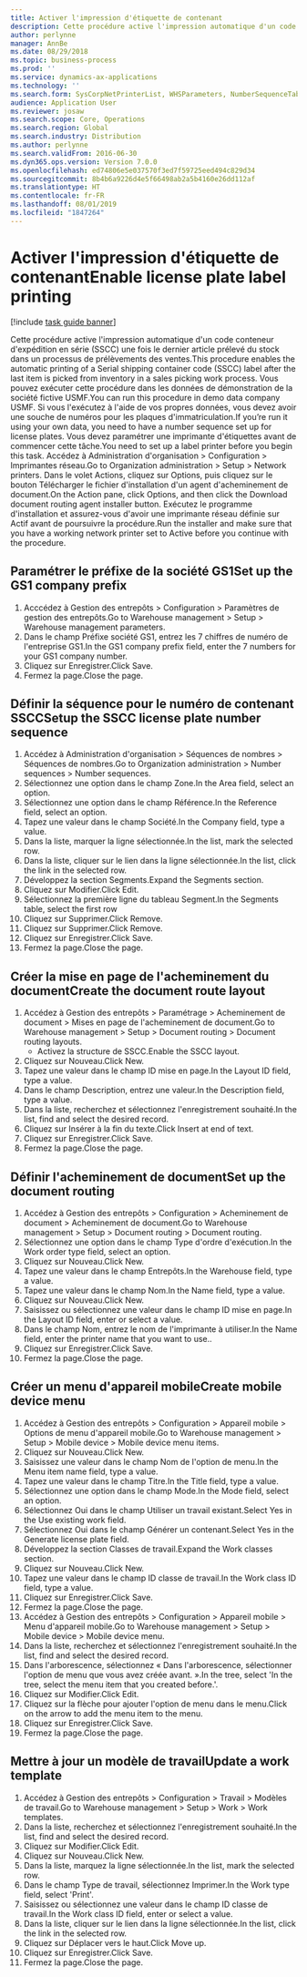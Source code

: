 ```yaml
---
title: Activer l'impression d'étiquette de contenant
description: Cette procédure active l'impression automatique d'un code conteneur d'expédition en série (SSCC) une fois le dernier article prélevé du stock dans un processus de prélèvements des ventes.
author: perlynne
manager: AnnBe
ms.date: 08/29/2018
ms.topic: business-process
ms.prod: ''
ms.service: dynamics-ax-applications
ms.technology: ''
ms.search.form: SysCorpNetPrinterList, WHSParameters, NumberSequenceTableListPage, NumberSequenceDetails, WHSDocumentRoutingLayout, WHSDocumentRouting, WHSRFMenuItem, WHSRFMenu, WHSWorkTemplateTable
audience: Application User
ms.reviewer: josaw
ms.search.scope: Core, Operations
ms.search.region: Global
ms.search.industry: Distribution
ms.author: perlynne
ms.search.validFrom: 2016-06-30
ms.dyn365.ops.version: Version 7.0.0
ms.openlocfilehash: ed74806e5e037570f3ed7f59725eed494c829d34
ms.sourcegitcommit: 8b4b6a9226d4e5f66498ab2a5b4160e26dd112af
ms.translationtype: HT
ms.contentlocale: fr-FR
ms.lasthandoff: 08/01/2019
ms.locfileid: "1847264"
---
```

# <a name="enable-license-plate-label-printing"></a><span data-ttu-id="fc145-103">Activer l'impression d'étiquette de contenant</span><span class="sxs-lookup"><span data-stu-id="fc145-103">Enable license plate label printing</span></span>

[!include [task guide banner](../../includes/task-guide-banner.md)]

<span data-ttu-id="fc145-104">Cette procédure active l'impression automatique d'un code conteneur d'expédition en série (SSCC) une fois le dernier article prélevé du stock dans un processus de prélèvements des ventes.</span><span class="sxs-lookup"><span data-stu-id="fc145-104">This procedure enables the automatic printing of a Serial shipping container code (SSCC) label after the last item is picked from inventory in a sales picking work process.</span></span> <span data-ttu-id="fc145-105">Vous pouvez exécuter cette procédure dans les données de démonstration de la société fictive USMF.</span><span class="sxs-lookup"><span data-stu-id="fc145-105">You can run this procedure in demo data company USMF.</span></span> <span data-ttu-id="fc145-106">Si vous l'exécutez à l'aide de vos propres données, vous devez avoir une souche de numéros pour les plaques d'immatriculation.</span><span class="sxs-lookup"><span data-stu-id="fc145-106">If you’re run it using your own data, you need to have a number sequence set up for license plates.</span></span> <span data-ttu-id="fc145-107">Vous devez paramétrer une imprimante d'étiquettes avant de commencer cette tâche.</span><span class="sxs-lookup"><span data-stu-id="fc145-107">You need to set up a label printer before you begin this task.</span></span> <span data-ttu-id="fc145-108">Accédez à Administration d'organisation > Configuration > Imprimantes réseau.</span><span class="sxs-lookup"><span data-stu-id="fc145-108">Go to Organization administration > Setup > Network printers.</span></span> <span data-ttu-id="fc145-109">Dans le volet Actions, cliquez sur Options, puis cliquez sur le bouton Télécharger le fichier d'installation d'un agent d'acheminement de document.</span><span class="sxs-lookup"><span data-stu-id="fc145-109">On the Action pane, click Options, and then click the Download document routing agent installer button.</span></span> <span data-ttu-id="fc145-110">Exécutez le programme d'installation et assurez-vous d'avoir une imprimante réseau définie sur Actif avant de poursuivre la procédure.</span><span class="sxs-lookup"><span data-stu-id="fc145-110">Run the installer and make sure that you have a working network printer set to Active before you continue with the procedure.</span></span>


## <a name="set-up-the-gs1-company-prefix"></a><span data-ttu-id="fc145-111">Paramétrer le préfixe de la société GS1</span><span class="sxs-lookup"><span data-stu-id="fc145-111">Set up the GS1 company prefix</span></span>
1. <span data-ttu-id="fc145-112">Acccédez à Gestion des entrepôts > Configuration > Paramètres de gestion des entrepôts.</span><span class="sxs-lookup"><span data-stu-id="fc145-112">Go to Warehouse management > Setup > Warehouse management parameters.</span></span>
2. <span data-ttu-id="fc145-113">Dans le champ Préfixe société GS1, entrez les 7 chiffres de numéro de l'entreprise GS1.</span><span class="sxs-lookup"><span data-stu-id="fc145-113">In the GS1 company prefix field, enter the 7 numbers for your GS1 company number.</span></span>
3. <span data-ttu-id="fc145-114">Cliquez sur Enregistrer.</span><span class="sxs-lookup"><span data-stu-id="fc145-114">Click Save.</span></span>
4. <span data-ttu-id="fc145-115">Fermez la page.</span><span class="sxs-lookup"><span data-stu-id="fc145-115">Close the page.</span></span>

## <a name="setup-the-sscc-license-plate-number-sequence"></a><span data-ttu-id="fc145-116">Définir la séquence pour le numéro de contenant SSCC</span><span class="sxs-lookup"><span data-stu-id="fc145-116">Setup the SSCC license plate number sequence</span></span>
1. <span data-ttu-id="fc145-117">Accédez à Administration d'organisation > Séquences de nombres > Séquences de nombres.</span><span class="sxs-lookup"><span data-stu-id="fc145-117">Go to Organization administration > Number sequences > Number sequences.</span></span>
2. <span data-ttu-id="fc145-118">Sélectionnez une option dans le champ Zone.</span><span class="sxs-lookup"><span data-stu-id="fc145-118">In the Area field, select an option.</span></span>
3. <span data-ttu-id="fc145-119">Sélectionnez une option dans le champ Référence.</span><span class="sxs-lookup"><span data-stu-id="fc145-119">In the Reference field, select an option.</span></span>
4. <span data-ttu-id="fc145-120">Tapez une valeur dans le champ Société.</span><span class="sxs-lookup"><span data-stu-id="fc145-120">In the Company field, type a value.</span></span>
5. <span data-ttu-id="fc145-121">Dans la liste, marquer la ligne sélectionnée.</span><span class="sxs-lookup"><span data-stu-id="fc145-121">In the list, mark the selected row.</span></span>
6. <span data-ttu-id="fc145-122">Dans la liste, cliquer sur le lien dans la ligne sélectionnée.</span><span class="sxs-lookup"><span data-stu-id="fc145-122">In the list, click the link in the selected row.</span></span>
7. <span data-ttu-id="fc145-123">Développez la section Segments.</span><span class="sxs-lookup"><span data-stu-id="fc145-123">Expand the Segments section.</span></span>
8. <span data-ttu-id="fc145-124">Cliquez sur Modifier.</span><span class="sxs-lookup"><span data-stu-id="fc145-124">Click Edit.</span></span>
9. <span data-ttu-id="fc145-125">Sélectionnez la première ligne du tableau Segment.</span><span class="sxs-lookup"><span data-stu-id="fc145-125">In the Segments table, select the first row</span></span>
10. <span data-ttu-id="fc145-126">Cliquez sur Supprimer.</span><span class="sxs-lookup"><span data-stu-id="fc145-126">Click Remove.</span></span>
11. <span data-ttu-id="fc145-127">Cliquez sur Supprimer.</span><span class="sxs-lookup"><span data-stu-id="fc145-127">Click Remove.</span></span>
12. <span data-ttu-id="fc145-128">Cliquez sur Enregistrer.</span><span class="sxs-lookup"><span data-stu-id="fc145-128">Click Save.</span></span>
13. <span data-ttu-id="fc145-129">Fermez la page.</span><span class="sxs-lookup"><span data-stu-id="fc145-129">Close the page.</span></span>

## <a name="create-the-document-route-layout"></a><span data-ttu-id="fc145-130">Créer la mise en page de l'acheminement du document</span><span class="sxs-lookup"><span data-stu-id="fc145-130">Create the document route layout</span></span>
1. <span data-ttu-id="fc145-131">Accédez à Gestion des entrepôts > Paramétrage > Acheminement de document > Mises en page de l'acheminement de document.</span><span class="sxs-lookup"><span data-stu-id="fc145-131">Go to Warehouse management > Setup > Document routing > Document routing layouts.</span></span>
    * <span data-ttu-id="fc145-132">Activez la structure de SSCC.</span><span class="sxs-lookup"><span data-stu-id="fc145-132">Enable the SSCC layout.</span></span>  
2. <span data-ttu-id="fc145-133">Cliquez sur Nouveau.</span><span class="sxs-lookup"><span data-stu-id="fc145-133">Click New.</span></span>
3. <span data-ttu-id="fc145-134">Tapez une valeur dans le champ ID mise en page.</span><span class="sxs-lookup"><span data-stu-id="fc145-134">In the Layout ID field, type a value.</span></span>
4. <span data-ttu-id="fc145-135">Dans le champ Description, entrez une valeur.</span><span class="sxs-lookup"><span data-stu-id="fc145-135">In the Description field, type a value.</span></span>
5. <span data-ttu-id="fc145-136">Dans la liste, recherchez et sélectionnez l'enregistrement souhaité.</span><span class="sxs-lookup"><span data-stu-id="fc145-136">In the list, find and select the desired record.</span></span>
6. <span data-ttu-id="fc145-137">Cliquez sur Insérer à la fin du texte.</span><span class="sxs-lookup"><span data-stu-id="fc145-137">Click Insert at end of text.</span></span>
7. <span data-ttu-id="fc145-138">Cliquez sur Enregistrer.</span><span class="sxs-lookup"><span data-stu-id="fc145-138">Click Save.</span></span>
8. <span data-ttu-id="fc145-139">Fermez la page.</span><span class="sxs-lookup"><span data-stu-id="fc145-139">Close the page.</span></span>

## <a name="set-up-the-document-routing"></a><span data-ttu-id="fc145-140">Définir l'acheminement de document</span><span class="sxs-lookup"><span data-stu-id="fc145-140">Set up the document routing</span></span>
1. <span data-ttu-id="fc145-141">Accédez à Gestion des entrepôts > Configuration > Acheminement de document > Acheminement de document.</span><span class="sxs-lookup"><span data-stu-id="fc145-141">Go to Warehouse management > Setup > Document routing > Document routing.</span></span>
2. <span data-ttu-id="fc145-142">Sélectionnez une option dans le champ Type d'ordre d'exécution.</span><span class="sxs-lookup"><span data-stu-id="fc145-142">In the Work order type field, select an option.</span></span>
3. <span data-ttu-id="fc145-143">Cliquez sur Nouveau.</span><span class="sxs-lookup"><span data-stu-id="fc145-143">Click New.</span></span>
4. <span data-ttu-id="fc145-144">Tapez une valeur dans le champ Entrepôts.</span><span class="sxs-lookup"><span data-stu-id="fc145-144">In the Warehouse field, type a value.</span></span>
5. <span data-ttu-id="fc145-145">Tapez une valeur dans le champ Nom.</span><span class="sxs-lookup"><span data-stu-id="fc145-145">In the Name field, type a value.</span></span>
6. <span data-ttu-id="fc145-146">Cliquez sur Nouveau.</span><span class="sxs-lookup"><span data-stu-id="fc145-146">Click New.</span></span>
7. <span data-ttu-id="fc145-147">Saisissez ou sélectionnez une valeur dans le champ ID mise en page.</span><span class="sxs-lookup"><span data-stu-id="fc145-147">In the Layout ID field, enter or select a value.</span></span>
8. <span data-ttu-id="fc145-148">Dans le champ Nom, entrez le nom de l'imprimante à utiliser.</span><span class="sxs-lookup"><span data-stu-id="fc145-148">In the Name field, enter the printer name that you want to use..</span></span>
9. <span data-ttu-id="fc145-149">Cliquez sur Enregistrer.</span><span class="sxs-lookup"><span data-stu-id="fc145-149">Click Save.</span></span>
10. <span data-ttu-id="fc145-150">Fermez la page.</span><span class="sxs-lookup"><span data-stu-id="fc145-150">Close the page.</span></span>

## <a name="create-mobile-device-menu"></a><span data-ttu-id="fc145-151">Créer un menu d'appareil mobile</span><span class="sxs-lookup"><span data-stu-id="fc145-151">Create mobile device menu</span></span>
1. <span data-ttu-id="fc145-152">Accédez à Gestion des entrepôts > Configuration > Appareil mobile > Options de menu d'appareil mobile.</span><span class="sxs-lookup"><span data-stu-id="fc145-152">Go to Warehouse management > Setup > Mobile device > Mobile device menu items.</span></span>
2. <span data-ttu-id="fc145-153">Cliquez sur Nouveau.</span><span class="sxs-lookup"><span data-stu-id="fc145-153">Click New.</span></span>
3. <span data-ttu-id="fc145-154">Saisissez une valeur dans le champ Nom de l'option de menu.</span><span class="sxs-lookup"><span data-stu-id="fc145-154">In the Menu item name field, type a value.</span></span>
4. <span data-ttu-id="fc145-155">Tapez une valeur dans le champ Titre.</span><span class="sxs-lookup"><span data-stu-id="fc145-155">In the Title field, type a value.</span></span>
5. <span data-ttu-id="fc145-156">Sélectionnez une option dans le champ Mode.</span><span class="sxs-lookup"><span data-stu-id="fc145-156">In the Mode field, select an option.</span></span>
6. <span data-ttu-id="fc145-157">Sélectionnez Oui dans le champ Utiliser un travail existant.</span><span class="sxs-lookup"><span data-stu-id="fc145-157">Select Yes in the Use existing work field.</span></span>
7. <span data-ttu-id="fc145-158">Sélectionnez Oui dans le champ Générer un contenant.</span><span class="sxs-lookup"><span data-stu-id="fc145-158">Select Yes in the Generate license plate field.</span></span>
8. <span data-ttu-id="fc145-159">Développez la section Classes de travail.</span><span class="sxs-lookup"><span data-stu-id="fc145-159">Expand the Work classes section.</span></span>
9. <span data-ttu-id="fc145-160">Cliquez sur Nouveau.</span><span class="sxs-lookup"><span data-stu-id="fc145-160">Click New.</span></span>
10. <span data-ttu-id="fc145-161">Tapez une valeur dans le champ ID classe de travail.</span><span class="sxs-lookup"><span data-stu-id="fc145-161">In the Work class ID field, type a value.</span></span>
11. <span data-ttu-id="fc145-162">Cliquez sur Enregistrer.</span><span class="sxs-lookup"><span data-stu-id="fc145-162">Click Save.</span></span>
12. <span data-ttu-id="fc145-163">Fermez la page.</span><span class="sxs-lookup"><span data-stu-id="fc145-163">Close the page.</span></span>
13. <span data-ttu-id="fc145-164">Accédez à Gestion des entrepôts > Configuration > Appareil mobile > Menu d'appareil mobile.</span><span class="sxs-lookup"><span data-stu-id="fc145-164">Go to Warehouse management > Setup > Mobile device > Mobile device menu.</span></span>
14. <span data-ttu-id="fc145-165">Dans la liste, recherchez et sélectionnez l'enregistrement souhaité.</span><span class="sxs-lookup"><span data-stu-id="fc145-165">In the list, find and select the desired record.</span></span>
15. <span data-ttu-id="fc145-166">Dans l'arborescence, sélectionnez « Dans l'arborescence, sélectionner l'option de menu que vous avez créée avant. ».</span><span class="sxs-lookup"><span data-stu-id="fc145-166">In the tree, select 'In the tree, select the menu item that you created before.'.</span></span>
16. <span data-ttu-id="fc145-167">Cliquez sur Modifier.</span><span class="sxs-lookup"><span data-stu-id="fc145-167">Click Edit.</span></span>
17. <span data-ttu-id="fc145-168">Cliquez sur la flèche pour ajouter l'option de menu dans le menu.</span><span class="sxs-lookup"><span data-stu-id="fc145-168">Click on the arrow to add the menu item to the menu.</span></span>
18. <span data-ttu-id="fc145-169">Cliquez sur Enregistrer.</span><span class="sxs-lookup"><span data-stu-id="fc145-169">Click Save.</span></span>
19. <span data-ttu-id="fc145-170">Fermez la page.</span><span class="sxs-lookup"><span data-stu-id="fc145-170">Close the page.</span></span>

## <a name="update-a-work-template"></a><span data-ttu-id="fc145-171">Mettre à jour un modèle de travail</span><span class="sxs-lookup"><span data-stu-id="fc145-171">Update a work template</span></span>
1. <span data-ttu-id="fc145-172">Accédez à Gestion des entrepôts > Configuration > Travail > Modèles de travail.</span><span class="sxs-lookup"><span data-stu-id="fc145-172">Go to Warehouse management > Setup > Work > Work templates.</span></span>
2. <span data-ttu-id="fc145-173">Dans la liste, recherchez et sélectionnez l'enregistrement souhaité.</span><span class="sxs-lookup"><span data-stu-id="fc145-173">In the list, find and select the desired record.</span></span>
3. <span data-ttu-id="fc145-174">Cliquez sur Modifier.</span><span class="sxs-lookup"><span data-stu-id="fc145-174">Click Edit.</span></span>
4. <span data-ttu-id="fc145-175">Cliquez sur Nouveau.</span><span class="sxs-lookup"><span data-stu-id="fc145-175">Click New.</span></span>
5. <span data-ttu-id="fc145-176">Dans la liste, marquez la ligne sélectionnée.</span><span class="sxs-lookup"><span data-stu-id="fc145-176">In the list, mark the selected row.</span></span>
6. <span data-ttu-id="fc145-177">Dans le champ Type de travail, sélectionnez Imprimer.</span><span class="sxs-lookup"><span data-stu-id="fc145-177">In the Work type field, select 'Print'.</span></span>
7. <span data-ttu-id="fc145-178">Saisissez ou sélectionnez une valeur dans le champ ID classe de travail.</span><span class="sxs-lookup"><span data-stu-id="fc145-178">In the Work class ID field, enter or select a value.</span></span>
8. <span data-ttu-id="fc145-179">Dans la liste, cliquer sur le lien dans la ligne sélectionnée.</span><span class="sxs-lookup"><span data-stu-id="fc145-179">In the list, click the link in the selected row.</span></span>
9. <span data-ttu-id="fc145-180">Cliquez sur Déplacer vers le haut.</span><span class="sxs-lookup"><span data-stu-id="fc145-180">Click Move up.</span></span>
10. <span data-ttu-id="fc145-181">Cliquez sur Enregistrer.</span><span class="sxs-lookup"><span data-stu-id="fc145-181">Click Save.</span></span>
11. <span data-ttu-id="fc145-182">Fermez la page.</span><span class="sxs-lookup"><span data-stu-id="fc145-182">Close the page.</span></span>

